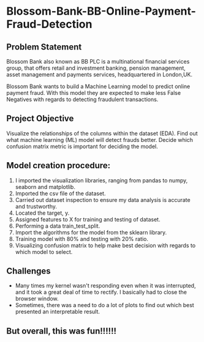 # Blossom-Bank-BB-Online-Payment-Fraud-Detection

## Problem Statement
Blossom Bank also known as BB PLC is a multinational financial services group, that offers retail and investment banking, pension management, asset management and payments services, headquartered in London,UK.

Blossom Bank wants to build a Machine Learning model to predict online payment fraud. With this model they are expected to make less False Negatives with regards to detecting fraudulent transactions.

## Project Objective
Visualize the relationships of the columns within the dataset (EDA).
Find out what machine learning (ML) model will detect frauds better.
Decide which confusion matrix metric is important for deciding the model.

## Model creation procedure:
1. I imported the visualization libraries, ranging from pandas to numpy, seaborn and matplotlib.
2. Imported the csv file of the dataset.
3. Carried out dataset inspection to ensure my data analysis is accurate and trustworthy.
4. Located the target, y.
5. Assigned features to X for training and testing of dataset.
6. Performing a data train_test_split.
7. Import the algorithms for the model from the sklearn library.
8. Training model with 80% and testing with 20% ratio.
9. Visualizing confusion matrix to help make best decision with regards to which model to select.

## Challenges
- Many times my kernel wasn't responding even when it was interrupted, and it took a great deal of time to rectify. I basically had to close the browser window.
- Sometimes, there was a need to do a lot of plots to find out which best presented an interpretable result.

## But overall, this was fun!!!!!!
